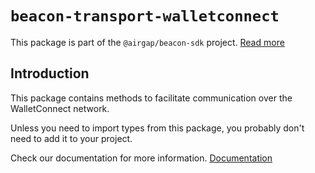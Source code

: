 # `beacon-transport-walletconnect`

This package is part of the `@airgap/beacon-sdk` project. [Read more](https://github.com/airgap-it/beacon-sdk)

## Introduction

This package contains methods to facilitate communication over the WalletConnect network.

Unless you need to import types from this package, you probably don't need to add it to your project.

Check our documentation for more information. [Documentation](https://docs.walletbeacon.io)
